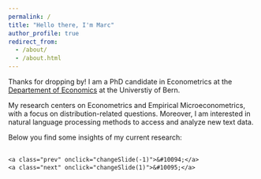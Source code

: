 ```yaml
---
permalink: /
title: "Hello there, I'm Marc"
author_profile: true
redirect_from: 
  - /about/
  - /about.html
---
```


Thanks for dropping by! I am a PhD candidate in Econometrics at the [Departement of Economics](https://www.vwi.unibe.ch/index_eng.html) at the Universtiy of Bern. 

My research centers on Econometrics and Empirical Microeconometrics, with a focus on distribution-related questions. Moreover, I am interested in natural language processing methods to access and analyze new text data. 

Below you find some insights of my current research:

<style>
    .slideshow-container {
        position: relative;
        max-width: 800px;
        margin: auto;
    }

    .slides {
        display: flex;
    }

    .slide {
        width: 100%;
        display: none;
    }

    .prev, .next {
        position: absolute;
        top: 50%;
        transform: translateY(-50%);
        font-size: 24px;
        cursor: pointer;
        z-index: 1;
        color: white; /* Set arrow color to white */
    }

    .prev {
        left: 10px;
    }

    .next {
        right: 10px;
    }
</style>

<div class="slideshow-container">
    <div class="slides">
        <img src="/images/weights.jpg" alt="Slide 1" class="slide">
    </div>
    
    <a class="prev" onclick="changeSlide(-1)">&#10094;</a>
    <a class="next" onclick="changeSlide(1)">&#10095;</a>
</div>


<script>
    let slideIndex = 1; // Start from the first slide
    showSlide(slideIndex);

    function changeSlide(n) {
        showSlide(slideIndex += n);
    }

    function showSlide(n) {
        let slides = document.querySelectorAll('.slide');
        
        if (n > slides.length) {
            slideIndex = 1; // Go back to the first slide
        }
        
        if (n < 1) {
            slideIndex = slides.length; // Go to the last slide
        }
        
        // Hide all slides
        for (let i = 0; i < slides.length; i++) {
            slides[i].style.display = 'none';
        }
        
        // Display the current slide
        slides[slideIndex - 1].style.display = 'block';
    }
</script>




